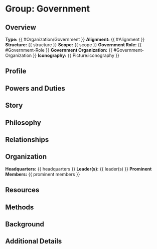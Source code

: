 # Group: Government

## Overview
**Type:** {{ #Organization/Government }}
**Alignment:** {{ #Alignment }}
**Structure:** {{ structure }}
**Scope:** {{ scope }}
**Government Role:** {{ #Government-Role }}
**Government Organization:** {{ #Government-Organization }}
**Iconography:** {{ Picture:iconography }}


## Profile


## Powers and Duties


## Story


## Philosophy


## Relationships


## Organization
**Headquarters:** {{ headquarters }}
**Leader(s):** {{ leader(s) }}
**Prominent Members:** {{ prominent members }}


## Resources


## Methods


## Background


## Additional Details

